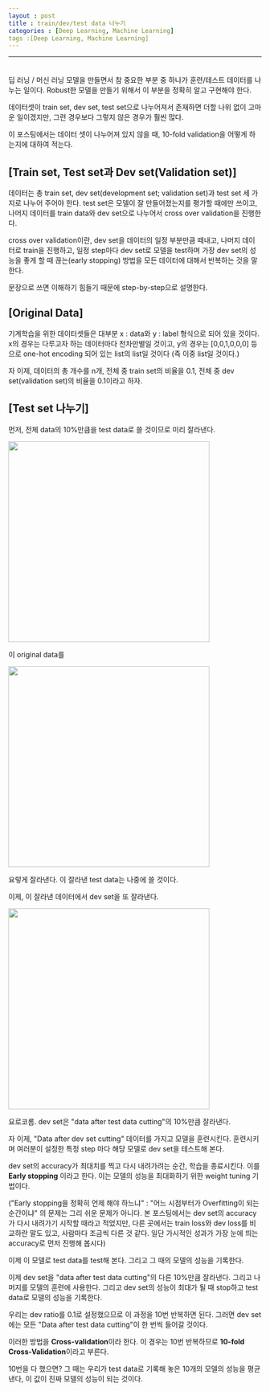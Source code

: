 ```yaml
---
layout : post
title : train/dev/test data 나누기
categories : [Deep Learning, Machine Learning]
tags :[Deep Learning, Machine Learning]
---
```


---

<span style = "line-height:50%"><br></span>

딥 러닝 / 머신 러닝 모델을 만들면서 참 중요한 부분 중 하나가 훈련/테스트 데이터를 나누는 일이다. Robust한 모델을 만들기 위해서 이 부분을 정확히 알고 구현해야 한다. 

데이터셋이 train set, dev set, test set으로 나누어져서 존재하면 더할 나위 없이 고마운 일이겠지만, 그런 경우보다 그렇지 않은 경우가 훨씬 많다.

이 포스팅에서는 데이터 셋이 나누어져 있지 않을 때, 10-fold validation을 어떻게 하는지에 대하여 적는다.

## [Train set, Test set과 Dev set(Validation set)]

데이터는 총 train set, dev set(development set; validation set)과 test set 세 가지로 나누어 주어야 한다. test set은 모델이 잘 만들어졌는지를 평가할 때에만 쓰이고, 나머지 데이터를 train data와 dev set으로 나누어서 cross over validation을 진행한다.

cross over validation이란, dev set을 데이터의 일정 부분만큼 떼내고, 나머지 데이터로 train을 진행하고, 일정 step마다 dev set로 모델을 test하며 가장 dev set의 성능을 좋게 할 때 끊는(early stopping) 방법을 모든 데이터에 대해서 반복하는 것을 말한다.

문장으로 쓰면 이해하기 힘들기 때문에 step-by-step으로 설명한다.

## [Original Data]

기계학습을 위한 데이터셋들은 대부분 x : data와 y : label 형식으로 되어 있을 것이다. x의 경우는 다루고자 하는 데이터마다 천차만별일 것이고, y의 경우는 [0,0,1,0,0,0] 등으로 one-hot encoding 되어 있는 list의 list일 것이다 (즉 이중 list일 것이다.)

자 이제, 데이터의 총 개수를 n개, 전체 중 train set의 비율을 0.1, 전체 중 dev set(validation set)의 비율을 0.1이라고 하자.

## [Test set 나누기]

먼저, 전체 data의 10%만큼을 test data로 쓸 것이므로 미리 잘라낸다.

<img src = "https://lh3.googleusercontent.com/6-VC2QGFIgTlvECwhzuxSoDn2-neK2oRoQSBU4vyHyXWIpNrubL9OWC7GGTpe1l0iNT_TENV2rpWHWQetFBsQ5epfZXqNH1tuPWiPLv8qYKuUbkvCOMcI_W0Ym44lSmNlpKlJkfCqd8F1m6oNyHT5F5mrwYSYTEVPYtbV1rTglQpnq6Ueaw8BgkRz409XU2YsnhqOzDsJRwTUyl96BvceVr_fheondeAeSDmImAg1NlPfmsF_gCKyp6cE98g6RcAUqPCNvlTOQxpQqsb9WJZwTxWDiTSG1TKymQuaj3aAkef_quELX29r0Wv2TcNJMdQGeTzAqU4eudpw4M3uJ6Yb99DTFQ5UUQEX18HepFnUxzA7FD00T3l1uInxaS6f51d2wtHbtOcd4eEbYlW09GGxqezPxbQ95jGFp62gKfbO6yKxrNFiMoVpjFh1q4FLO9LlDmC4olfxRrO9mlGWqtl72zHOzr4sDPjVeAJPzEV_uFgmVzOJ3b0rjKd0vNH9DxSjDJW6cQmsdKwl0jBHxZji8aPpVxBH1AUCsVoKAempcO5hRxrMGQnd3N7s6jS2bDS5nr7in8vp7DExnzwQyUucMN4MszDOD71YZ2cSYrMdB66J4CyndnDHWbL6Dhjh6sAT0c3QDoAhtsUvEXsuVBhgLyAHLPpNQ=w1415-h147-no" width = "400">

이 original data를

<img src = "https://lh3.googleusercontent.com/OEh3zZk6jmZjcGfus-4jDb_uVzjwY6g9SElaX7vbeLBIQ5evxWywbMIqrzYhZFe34l-jSwphzF-pnouCH4W5HhCbMwGnAkD_G4A3MPBdnHiHoHmOBavQktM202VdC5WO0UM0-x4ZSjDgaqvBKK0rbxXo7LEWVsCPVbfE9519716kIvyRUkI8jb79L08K2T49vKtjb_SKyeBXk0Kmi5u9mxXbbK5Hz9A6xStgWIFSbi3pBw45SIGtjwvp6-ocj6_f6VYpHIEUbo2eXPEwj82JJv4GWady9K8zR7XNysdSxtruxHERhd3rzFFGG1yAHjvhGy4WeF5Vo-q2_COC2MTHVmn008UneajZnZvQTW3vsbkF50zWMwmOqaS52EH2hQBip049r8N9XUBw5dHdPeXk7I6yrwuXHaKxE8_94ox8bXKuLugU5K4dNfb_-KpiTAc-jcCBb18mrDb9sQZ7GJZsXQUK1Tc8ijhLB0ALH6_VXa5P-fP0HzQ7EEG3iaAyRjp7Qwtzvv2wu94oTJpuySb8FWVRE0hDA3Z86O-d_2sSJy51_UiTxBOExCw0Gd8a8eWwsG5aYzcJsIyDEeZ9wkByASJrOkTTZE0Z0jiGAG0hQMwtL5tgnWImpVKJ0ENTWKqPEvVZOrloN8LtPLYJgGamUll-PkrTbg=w1437-h147-no" width = "400">

요렇게 잘라낸다. 이 잘라낸 test data는 나중에 쓸 것이다.

이제, 이 잘라낸 데이터에서 dev set을 또 잘라낸다.

<img src = "https://lh3.googleusercontent.com/5Xf6jm0awykfqMUBl9kR4-Fe_JydONd5kgXeierF3ksFveQQmsyfL4Taqu0OM7ouT4gLyYv1neiqnMtZChye180U5KYD3Czvl_UXl2GTfqeIF--RDaTqRWC3Ut6VDdhf0ZE2tqkEm_1UzJ0mdV8cMC9kjroGdymrWJCi58Pwdx_1HL_HJ4BvdPWHkUlnJzVVnxI7r-47JB6cmrRBQYhXkJ2rbwssHj9oWckXIJn_Qs-UPLycitQGW8oxV898DdVS1SvR5nAzU2PbbPc48X16aJ9M1mBzJkjfbA_o4IcjgVINKI8OSN5H9e6opjv1_XZhxEgw0zGBPa4oHpBO9q1pmQ5Fl_SJFGVxnZzK7sFdZQF5yQEMohEIk-ey14s3BT2sSlQgw3dDioLY90CVtYfTUHbDvE9nrMta188OndWPGI3M7e1nDhl9l6btWmi10fRL7dw0To67jswgT_JbQ4ijEJFYfjf5WUv9W0xZ0EnwK_3lP23IxBUB2X4TIfmpDNXOHq_8ZxWZlPJEAbZVLkyolFVesNKz8dCZh_yT2lPb-XDZmjO4zrrmBNZwIbOBZU9vJ27CFhUmCdN9eJAbY0kQrwrQiT6YlNNrAKZX15spAn4tcSWm0qtPyDWiaaAwdWXl__RLzrsv37itK7RIgHTvrlsR6yhtxA=w1186-h148-no" width="400">

요로코롬. dev set은 "data after test data cutting"의 10%만큼 잘라낸다.

자 이제, "Data after dev set cutting" 데이터를 가지고 모델을 훈련시킨다. 훈련시키며 여러분이 설정한 특정 step 마다 해당 모델로 dev set을 테스트해 본다. 

dev set의 accuracy가 최대치를 찍고 다시 내려가려는 순간, 학습을 종료시킨다. 이를 <b>Early stopping</b> 이라고 한다. 이는 모델의 성능을 최대화하기 위한 weight tuning 기법이다.

("Early stopping을 정확히 언제 해야 하느냐" : "어느 시점부터가 Overfitting이 되는 순간이냐" 의 문제는 그리 쉬운 문제가 아니다. 본 포스팅에서는 dev set의 accuracy가 다시 내려가기 시작할 때라고 적었지만, 다른 곳에서는 train loss와 dev loss를 비교하란 말도 있고, 사람마다 조금씩 다른 것 같다. 일단 가시적인 성과가 가장 눈에 띄는 accuracy로 먼저 진행해 봅시다) 

이제 이 모델로 test data를 test해 본다. 그리고 그 때의 모델의 성능을 기록한다.

이제 dev set을 "data after test data cutting"의 다른 10%만큼 잘라낸다. 그리고 나머지를 모델의 훈련에 사용한다. 그리고 dev set의 성능이 최대가 될 때 stop하고 test data로 모델의 성능을 기록한다.

우리는 dev ratio를 0.1로 설정했으므로 이 과정을 10번 반복하면 된다. 그러면 dev set에는 모든 "Data after test data cutting"이 한 번씩 들어갈 것이다.

이러한 방법을 <b>Cross-validation</b>이라 한다. 이 경우는 10번 반복하므로 <b>10-fold Cross-Validation</b>이라고 부른다.

10번을 다 했으면? 그 때는 우리가 test data로 기록해 놓은 10개의 모델의 성능을 평균낸다, 이 값이 진짜 모델의 성능이 되는 것이다.